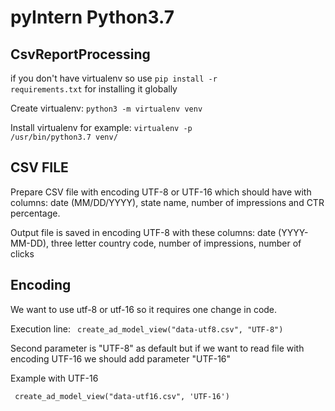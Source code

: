 # pyIntern Python3.7

## CsvReportProcessing

if you don't have virtualenv so use <code>pip install -r requirements.txt</code> for installing it globally

Create virtualenv: <code>python3 -m virtualenv venv</code>

Install virtualenv for example: <code>virtualenv -p /usr/bin/python3.7 venv/</code>

## CSV FILE

Prepare CSV file with encoding UTF-8 or UTF-16 which should have with columns: date (MM/DD/YYYY), state name, number of impressions and CTR percentage.

Output file is saved in encoding UTF-8 with these columns: date (YYYY-MM-DD), three letter country code, number of impressions, number of clicks 

## Encoding

We want to use utf-8 or utf-16 so it requires one change in code.

Execution line: <code> create_ad_model_view("data-utf8.csv", "UTF-8") </code>

Second parameter is "UTF-8" as default but if we want to read file with encoding UTF-16 we should add parameter "UTF-16"

Example with UTF-16

<code> create_ad_model_view("data-utf16.csv", 'UTF-16') </code>
